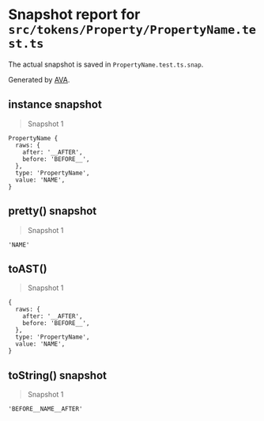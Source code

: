 # Snapshot report for `src/tokens/Property/PropertyName.test.ts`

The actual snapshot is saved in `PropertyName.test.ts.snap`.

Generated by [AVA](https://ava.li).

## instance snapshot

> Snapshot 1

    PropertyName {
      raws: {
        after: '__AFTER',
        before: 'BEFORE__',
      },
      type: 'PropertyName',
      value: 'NAME',
    }

## pretty() snapshot

> Snapshot 1

    'NAME'

## toAST()

> Snapshot 1

    {
      raws: {
        after: '__AFTER',
        before: 'BEFORE__',
      },
      type: 'PropertyName',
      value: 'NAME',
    }

## toString() snapshot

> Snapshot 1

    'BEFORE__NAME__AFTER'
